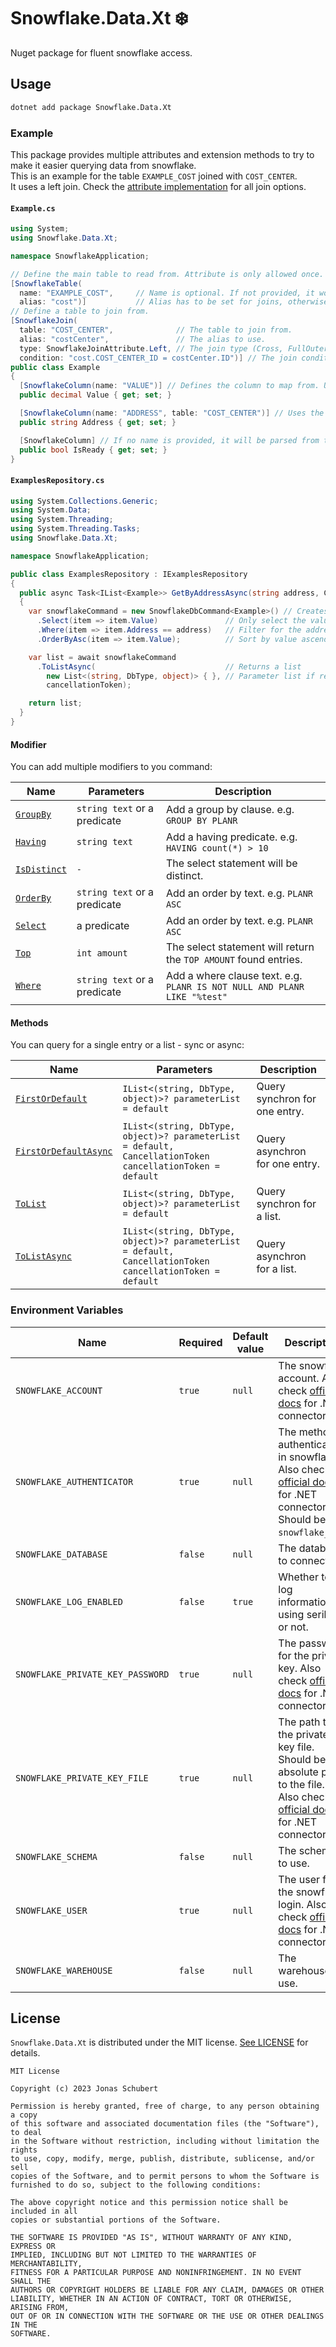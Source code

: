 # Snowflake.Data.Xt ❄️

Nuget package for fluent snowflake access.

## Usage

```bash
dotnet add package Snowflake.Data.Xt
```

### Example

This package provides multiple attributes and extension methods to try to make it easier querying data from snowflake.\
This is an example for the table `EXAMPLE_COST` joined with `COST_CENTER`.\
It uses a left join. Check the [attribute implementation](./src/Attributes/SnowflakeJoinAttribute.cs) for all join options.

#### `Example.cs`

```c#
using System;
using Snowflake.Data.Xt;

namespace SnowflakeApplication;

// Define the main table to read from. Attribute is only allowed once.
[SnowflakeTable(
  name: "EXAMPLE_COST",     // Name is optional. If not provided, it would be parsed from the class name.
  alias: "cost")]           // Alias has to be set for joins, otherwise is optional.
// Define a table to join from.
[SnowflakeJoin(
  table: "COST_CENTER",              // The table to join from.
  alias: "costCenter",               // The alias to use.
  type: SnowflakeJoinAttribute.Left, // The join type (Cross, FullOuter, Inner (default), Left, LeftOuter, Natural, Right or RightOuter).
  condition: "cost.COST_CENTER_ID = costCenter.ID")] // The join condition, aliases have to be used.
public class Example
{
  [SnowflakeColumn(name: "VALUE")] // Defines the column to map from. Uses the default table if not provided otherwise.
  public decimal Value { get; set; }

  [SnowflakeColumn(name: "ADDRESS", table: "COST_CENTER")] // Uses the joined table.
  public string Address { get; set; }

  [SnowflakeColumn] // If no name is provided, it will be parsed from the property name. Here: IS_READY
  public bool IsReady { get; set; }
}
```

#### `ExamplesRepository.cs`

```c#
using System.Collections.Generic;
using System.Data;
using System.Threading;
using System.Threading.Tasks;
using Snowflake.Data.Xt;

namespace SnowflakeApplication;

public class ExamplesRepository : IExamplesRepository
{
  public async Task<IList<Example>> GetByAddressAsync(string address, CancellationToken cancellationToken = default)
  {
    var snowflakeCommand = new SnowflakeDbCommand<Example>() // Creates a default select statement
      .Select(item => item.Value)               // Only select the value
      .Where(item => item.Address == address)   // Filter for the address
      .OrderByAsc(item => item.Value);          // Sort by value ascending

    var list = await snowflakeCommand
      .ToListAsync(                             // Returns a list
        new List<(string, DbType, object)> { }, // Parameter list if required, here empty
        cancellationToken);

    return list;
  }
}
```

#### Modifier

You can add multiple modifiers to you command:

| Name | Parameters | Description |
| --- | --- | --- |
| [`GroupBy`](./src/Command/Modifier/SnowflakeCommand.GroupBy.cs) | `string text` or a predicate | Add a group by clause. e.g. `GROUP BY PLANR` |
| [`Having`](./src/Command/Modifier/SnowflakeCommand.Having.cs) | `string text` | Add a having predicate. e.g. `HAVING count(*) > 10` |
| [`IsDistinct`](./src/Command/Modifier/SnowflakeCommand.IsDistinct.cs) | `-` | The select statement will be distinct. |
| [`OrderBy`](./src/Command/Modifier/SnowflakeCommand.OrderBy.cs) | `string text` or a predicate | Add an order by text. e.g. `PLANR ASC` |
| [`Select`](./src/Command/Modifier/SnowflakeCommand.Select.cs) |  a predicate | Add an order by text. e.g. `PLANR ASC` |
| [`Top`](./src/Command/Modifier/SnowflakeCommand.Top.cs) | `int amount` | The select statement will return the `TOP AMOUNT` found entries. |
| [`Where`](./src/Command/Modifier/SnowflakeCommand.Where.cs) | `string text` or a predicate | Add a where clause text. e.g. `PLANR IS NOT NULL AND PLANR LIKE "%test"` |

#### Methods

You can query for a single entry or a list - sync or async:

| Name | Parameters | Description |
| --- | --- | --- |
| [`FirstOrDefault`](./src/Command/Methods/SnowflakeCommand.FirstOrDefault.cs) | `IList<(string, DbType, object)>? parameterList = default` | Query synchron for one entry. |
| [`FirstOrDefaultAsync`](./src/Command/Methods/SnowflakeCommand.FirstOrDefaultAsync.cs) | `IList<(string, DbType, object)>? parameterList = default, CancellationToken cancellationToken = default` | Query asynchron for one entry. |
| [`ToList`](./src/Command/Methods/SnowflakeCommand.ToList.cs) | `IList<(string, DbType, object)>? parameterList = default` | Query synchron for a list. |
| [`ToListAsync`](./src/Command/Methods/SnowflakeCommand.ToListAsync.cs) | `IList<(string, DbType, object)>? parameterList = default, CancellationToken cancellationToken = default` | Query asynchron for a list. |

### Environment Variables

| Name | Required | Default value | Description |
| --- | --- | --- | --- |
| `SNOWFLAKE_ACCOUNT` | `true` | `null` | The snowflake account. Also check [official docs](https://github.com/snowflakedb/snowflake-connector-net#usage) for .NET connector. |
| `SNOWFLAKE_AUTHENTICATOR` | `true` | `null` | The method of authentication in snowflake. Also check [official docs](https://github.com/snowflakedb/snowflake-connector-net#usage) for .NET connector. Should be `snowflake_jwt`. |
| `SNOWFLAKE_DATABASE` | `false` | `null` | The database to connect to. |
| `SNOWFLAKE_LOG_ENABLED` | `false` | `true` | Whether to log information using serilog or not. |
| `SNOWFLAKE_PRIVATE_KEY_PASSWORD` | `true` | `null` | The password for the private key. Also check [official docs](https://github.com/snowflakedb/snowflake-connector-net#usage) for .NET connector. |
| `SNOWFLAKE_PRIVATE_KEY_FILE` | `true` | `null` | The path to the private key file. Should be the absolute path to the file. Also check [official docs](https://github.com/snowflakedb/snowflake-connector-net#usage) for .NET connector. |
| `SNOWFLAKE_SCHEMA` | `false` | `null` | The schema to use. |
| `SNOWFLAKE_USER` | `true` | `null` | The user for the snowflake login. Also check [official docs](https://github.com/snowflakedb/snowflake-connector-net#usage) for .NET connector. |
| `SNOWFLAKE_WAREHOUSE` | `false` | `null` | The warehouse to use. |

## License

`Snowflake.Data.Xt` is distributed under the MIT license. [See LICENSE](LICENSE) for details.

```
MIT License

Copyright (c) 2023 Jonas Schubert

Permission is hereby granted, free of charge, to any person obtaining a copy
of this software and associated documentation files (the "Software"), to deal
in the Software without restriction, including without limitation the rights
to use, copy, modify, merge, publish, distribute, sublicense, and/or sell
copies of the Software, and to permit persons to whom the Software is
furnished to do so, subject to the following conditions:

The above copyright notice and this permission notice shall be included in all
copies or substantial portions of the Software.

THE SOFTWARE IS PROVIDED "AS IS", WITHOUT WARRANTY OF ANY KIND, EXPRESS OR
IMPLIED, INCLUDING BUT NOT LIMITED TO THE WARRANTIES OF MERCHANTABILITY,
FITNESS FOR A PARTICULAR PURPOSE AND NONINFRINGEMENT. IN NO EVENT SHALL THE
AUTHORS OR COPYRIGHT HOLDERS BE LIABLE FOR ANY CLAIM, DAMAGES OR OTHER
LIABILITY, WHETHER IN AN ACTION OF CONTRACT, TORT OR OTHERWISE, ARISING FROM,
OUT OF OR IN CONNECTION WITH THE SOFTWARE OR THE USE OR OTHER DEALINGS IN THE
SOFTWARE.
```
